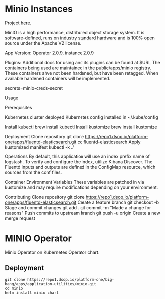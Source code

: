# Minio Instances

Project [here](https://github.com/minio/minio-operator).

MinIO is a high performance, distributed object storage system. It is software-defined, runs on industry standard hardware and is 100% open source under the Apache V2 license.

App Version: Operator 2.0.9, instance 2.0.9  

Plugins: 
Additional docs for using  and its plugins can be found at $URL
The containers being used are maintained in the public/apps/minio registry.  These containers ahve not been hardened, but have been retagged.  When available hardened containers will be implemented.

secrets=minio-creds-secret

Usage

Prerequisites

Kubernetes cluster deployed
Kubernetes config installed in ~/.kube/config




Install kubectl
brew install kubectl
Install kustomize
brew install kustomize

Deployment
Clone repository
git clone https://repo1.dsop.io/platform-one/apps/fluentd-elasticsearch.git
cd fluentd-elasticsearch
Apply kustomized manifest
kubectl -k ./

Operations
By default, this application will use an index prefix name of logstash. To verify and configure the
index, utilize Kibana Discover.
The Fluentd inputs and outputs are defined in the ConfigMap resource, which sources from the conf files.

Container Environment Variables
These variables are patched in via kustomize and may require modifications depending on your
environment.






Contributing
Clone repository
git clone https://repo1.dsop.io/platform-one/apps/fluentd-elasticsearch.git
Create a feature branch
git checkout -b <branch>
Stage and commit changes
git add .
git commit -m "Made a change for reasons"
Push commits to upstream branch
git push -u origin <branch>
Create a new merge request

# MINIO Operator 

Minio Operator on Kubernetes Operator chart.


## Deployment
```
git clone https://repo1.dsop.io/platform-one/big-bang/apps/application-utilities/minio.git
cd minio
helm install minio chart 
```

